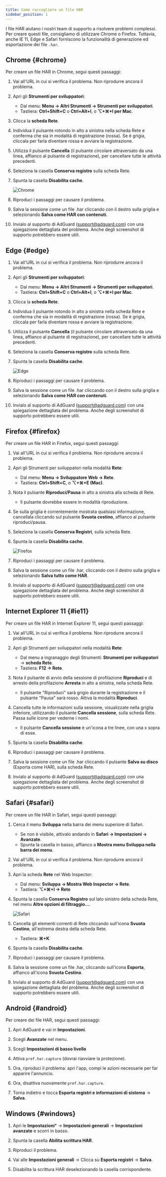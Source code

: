 ```yaml
---
title: Come raccogliere un file HAR
sidebar_position: 1
---
```


I file HAR aiutano i nostri team di supporto a risolvere problemi complessi. Per creare questi file, consigliamo di utilizzare Chrome o Firefox. Tuttavia, anche IE 11, Edge e Safari forniscono la funzionalità di generazione ed esportazione dei file `.har`.

## Chrome {#chrome}

Per creare un file HAR in Chrome, segui questi passaggi:

1. Vai all'URL in cui si verifica il problema. Non riprodurre ancora il problema.

1. Apri gli **Strumenti per sviluppatori**:

    - Dal menu: **Menu → Altri Strumenti → Strumenti per sviluppatori**.
    - Tastiera: **Ctrl+Shift+C** o **Ctrl+Alt+I**, o **⌥+⌘+I per Mac**.

1. Clicca la **scheda Rete**.

1. Individua il pulsante rotondo in alto a sinistra nella scheda Rete e conferma che sia in modalità di registrazione (rossa). Se è grigia, cliccala per farla diventare rossa e avviare la registrazione.

1. Utilizza il pulsante **Cancella** (il pulsante circolare attraversato da una linea, affianco al pulsante di registrazione), per cancellare tutte le attività precedenti.

1. Seleziona la casella **Conserva registro** sulla scheda Rete.

1. Spunta la casella **Disabilita cache**.

    ![Chrome](https://cdn.adtidy.org/content/Kb/ad_blocker/guides/chrome.png)

1. Riproduci i passaggi per causare il problema.

1. Salva la sessione come un file .har cliccando con il destro sulla griglia e selezionando **Salva come HAR con contenuti**.

1. Invialo al supporto di AdGuard (support@adguard.com) con una spiegazione dettagliata del problema. Anche degli screenshot di supporto potrebbero essere utili.

## Edge {#edge}

1. Vai all'URL in cui si verifica il problema. Non riprodurre ancora il problema.

1. Apri gli **Strumenti per sviluppatori**:

    - Dal menu: **Menu → Altri Strumenti → Strumenti per sviluppatori**.
    - Tastiera: **Ctrl+Shift+C** o **Ctrl+Alt+I**, o **⌥+⌘+I per Mac**.

1. Clicca la **scheda Rete**.

1. Individua il pulsante rotondo in alto a sinistra nella scheda Rete e conferma che sia in modalità di registrazione (rossa). Se è grigia, cliccala per farla diventare rossa e avviare la registrazione.

1. Utilizza il pulsante **Cancella** (il pulsante circolare attraversato da una linea, affianco al pulsante di registrazione), per cancellare tutte le attività precedenti.

1. Seleziona la casella **Conserva registro** sulla scheda Rete.

1. Spunta la casella **Disabilita cache**.

    ![Edge](https://cdn.adtidy.org/content/Kb/ad_blocker/guides/edge.png)

1. Riproduci i passaggi per causare il problema.

1. Salva la sessione come un file .har cliccando con il destro sulla griglia e selezionando **Salva come HAR con contenuti**.

1. Invialo al supporto di AdGuard (support@adguard.com) con una spiegazione dettagliata del problema. Anche degli screenshot di supporto potrebbero essere utili.

## Firefox {#firefox}

Per creare un file HAR in Firefox, segui questi passaggi:

1. Vai all'URL in cui si verifica il problema. Non riprodurre ancora il problema.

1. Apri gli Strumenti per sviluppatori nella modalità **Rete**:

    - Dal menu: **Menu → Sviluppatore Web → Rete**.
    - Tastiera: **Ctrl+Shift+C**, o **⌥+⌘+E (Mac)**.

1. Nota il pulsante **Riproduci/Pausa** in alto a sinistra alla scheda di Rete.

    - Il pulsante dovrebbe essere in modalità riproduzione.

1. Se sulla griglia è correntemente mostrata qualsiasi informazione, cancellala cliccando sul pulsante **Svuota cestino**, affianco al pulsante riproduci/pausa.

1. Seleziona la casella **Conserva Registri**, sulla scheda Rete.

1. Spunta la casella **Disabilita cache**.

    ![Firefox](https://cdn.adtidy.org/content/Kb/ad_blocker/guides/firefox.png)

1. Riproduci i passaggi per causare il problema.

1. Salva la sessione come un file .har, cliccando con il destro sulla griglia e selezionando **Salva tutto come HAR**.

1. Invialo al supporto di AdGuard (support@adguard.com) con una spiegazione dettagliata del problema. Anche degli screenshot di supporto potrebbero essere utili.

## Internet Explorer 11 {#ie11}

Per creare un file HAR in Internet Explorer 11, segui questi passaggi:

1. Vai all'URL in cui si verifica il problema. Non riprodurre ancora il problema.

1. Apri gli Strumenti per sviluppatori nella modalità **Rete**:

    - Dal menu a ingranaggio degli Strumenti: **Strumenti per sviluppatori** → **scheda Rete**.
    - Tastiera: **F12 → Rete**.

1. Nota il pulsante di avvio della sessione di profilazione **Riproduci** e di arresto della profilazione **Arresta** in alto a sinistra, nella scheda Rete.

    - Il pulsante "Riproduci" sarà grigio durante la registrazione e il pulsante "Pausa" sarà rosso. Attiva la modalità **Riproduci**.

1. Cancella tutte le informazioni sulla sessione, visualizzate nella griglia inferiore, utilizzando il pulsante **Cancella sessione**, sulla scheda Rete. Passa sulle icone per vederne i nomi.

    - Il pulsante **Cancella sessione** è un'icona a tre linee, con una x sopra di esse.

1. Spunta la casella **Disabilita cache**.

1. Riproduci i passaggi per causare il problema.

1. Salva la sessione come un file .har cliccando il pulsante **Salva su disco** (Esporta come HAR), sulla scheda Rete.

1. Invialo al supporto di AdGuard (support@adguard.com) con una spiegazione dettagliata del problema. Anche degli screenshot di supporto potrebbero essere utili.

## Safari {#safari}

Per creare un file HAR in Safari, segui questi passaggi:

1. Cerca il menu **Sviluppa** nella barra dei menu superiore di Safari.

    - Se non è visibile, attivalo andando in **Safari → Impostazioni → Avanzate**.
    - Spunta la casella in basso, affianco a **Mostra menu Sviluppa nella barra dei menu**.

1. Vai all'URL in cui si verifica il problema. Non riprodurre ancora il problema.

1. Apri la scheda **Rete** nel Web Inspector:

    - Dal menu: **Sviluppa → Mostra Web Inspector → Rete**.
    - Tastiera: **⌥+⌘+I → Rete**

1. Spunta la casella **Conserva Registro** sul lato sinistro della scheda Rete, nel menu **Altre opzioni di filtraggio...**.

    ![Safari](https://cdn.adtidy.org/content/kb/ad_blocker/safari/preserve-log.png)

1. Cancella gli elementi correnti di Rete cliccando sull'icona **Svuota Cestino**, all'estrema destra della scheda Rete.

    - Tastiera: **⌘+K**

1. Spunta la casella **Disabilita cache**.

1. Riproduci i passaggi per causare il problema.

1. Salva la sessione come un file .har, cliccando sull'icona **Esporta**, affianco all'icona **Svuota Cestino**.

1. Invialo al supporto di AdGuard (support@adguard.com) con una spiegazione dettagliata del problema. Anche degli screenshot di supporto potrebbero essere utili.

## Android {#android}

Per creare dei file HAR, segui questi passaggi:

1. Apri AdGuard e vai in **Impostazioni**.

1. Scegli **Avanzate** nel menu.

1. Scegli **Impostazioni di basso livello**

1. Attiva `pref.har.capture` (dovrai riavviare la protezione).

1. Ora, riproduci il problema: apri l'app, compi le azioni necessarie per far apparire l'annuncio.

1. Ora, disattiva nuovamente `pref.har.capture`.

1. Torna indietro e tocca **Esporta registri e informazioni di sistema** → **Salva**.

## Windows {#windows}

1. Apri le **Impostazioni*** → **Impostazioni generali** → **Impostazioni avanzate** e scorri in basso.

1. Spunta la casella **Abilita scrittura HAR**.

1. Riproduci il problema.

1. Vai alle **Impostazioni generali** → Clicca su **Esporta registri** → **Salva**.

1. Disabilita la scrittura HAR deselezionando la casella corrispondente.
